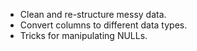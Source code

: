   - Clean and re-structure messy data.
  - Convert columns to different data types.
  - Tricks for manipulating NULLs.
